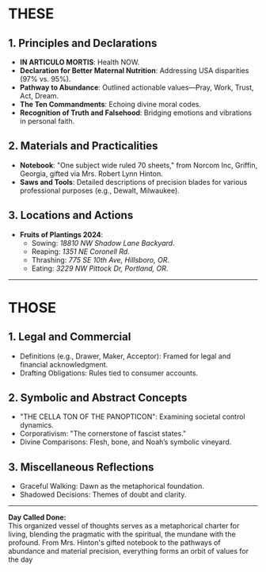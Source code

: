 # THESE

## 1. Principles and Declarations  
- **IN ARTICULO MORTIS**: Health NOW.  
- **Declaration for Better Maternal Nutrition**: Addressing USA disparities (97% vs. 95%).  
- **Pathway to Abundance**: Outlined actionable values—Pray, Work, Trust, Act, Dream.  
- **The Ten Commandments**: Echoing divine moral codes.  
- **Recognition of Truth and Falsehood**: Bridging emotions and vibrations in personal faith.  

## 2. Materials and Practicalities  
- **Notebook**: "One subject wide ruled 70 sheets," from Norcom Inc, Griffin, Georgia, gifted via Mrs. Robert Lynn Hinton.  
- **Saws and Tools**: Detailed descriptions of precision blades for various professional purposes (e.g., Dewalt, Milwaukee).  

## 3. Locations and Actions  
- **Fruits of Plantings 2024**:  
  - Sowing: *18810 NW Shadow Lane Backyard*.  
  - Reaping: *1351 NE Coronell Rd*.  
  - Thrashing: *775 SE 10th Ave, Hillsboro, OR*.  
  - Eating: *3229 NW Pittock Dr, Portland, OR*.  

---

# THOSE  

## 1. Legal and Commercial  
- Definitions (e.g., Drawer, Maker, Acceptor): Framed for legal and financial acknowledgment.  
- Drafting Obligations: Rules tied to consumer accounts.  

## 2. Symbolic and Abstract Concepts  
- "THE CELLA TON OF THE PANOPTICON": Examining societal control dynamics.  
- Corporativism: "The cornerstone of fascist states."  
- Divine Comparisons: Flesh, bone, and Noah’s symbolic vineyard.

## 3. Miscellaneous Reflections  
- Graceful Walking: Dawn as the metaphorical foundation.  
- Shadowed Decisions: Themes of doubt and clarity.  

---

**Day Called Done:**  
This organized vessel of thoughts serves as a metaphorical charter for living, blending the pragmatic with the spiritual, the mundane with the profound. From Mrs. Hinton's gifted notebook to the pathways of abundance and material precision, everything forms an orbit of values for the day
